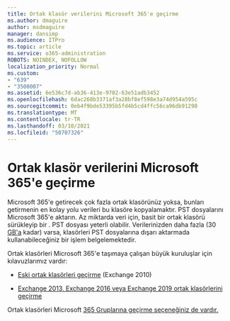 ```yaml
---
title: Ortak klasör verilerini Microsoft 365'e geçirme
ms.author: dmaguire
author: msdmaguire
manager: dansimp
ms.audience: ITPro
ms.topic: article
ms.service: o365-administration
ROBOTS: NOINDEX, NOFOLLOW
localization_priority: Normal
ms.custom:
- "639"
- "3500007"
ms.assetid: 6e536c7d-ab36-413e-9702-63e51adb3452
ms.openlocfilehash: 6dac268b3371af3a28bf8ef598e3a74d954a595c
ms.sourcegitcommit: 0eb4f9bde53395b5fd4b5cd4ffc56ca96db91298
ms.translationtype: MT
ms.contentlocale: tr-TR
ms.lasthandoff: 03/10/2021
ms.locfileid: "50707326"
---
```

# <a name="migrate-public-folder-data-to-microsoft-365"></a>Ortak klasör verilerini Microsoft 365'e geçirme

Microsoft 365'e getirecek çok fazla ortak klasörünüz yoksa, bunları getirmenin en kolay yolu verileri bu klasöre kopyalamaktır. PST dosyalarını Microsoft 365'e aktarın. Az miktarda veri için, basit bir ortak klasörü sürükleyip bir . PST dosyası yeterli olabilir. Verilerinizden daha fazla (30 [GB'a](https://technet.microsoft.com/library/dn874017%28v=exchg.150%29.aspx) kadar) varsa, klasörleri PST dosyalarına dışarı aktarmada kullanabileceğiniz bir işlem belgelemektedir.
  
Ortak klasörleri Microsoft 365'e taşımaya çalışan büyük kuruluşlar için kılavuzlarımız vardır:
  
- [Eski ortak klasörleri geçirme](https://docs.microsoft.com/exchange/collaboration-exo/public-folders/batch-migration-of-legacy-public-folders) (Exchange 2010)

- [Exchange 2013, Exchange 2016 veya Exchange 2019 ortak klasörlerini geçirme](https://docs.microsoft.com/Exchange/collaboration/public-folders/migrate-to-exchange-online)

Ortak klasörleri Microsoft [365 Gruplarına geçirme seçeneğiniz de vardır.](https://docs.microsoft.com/exchange/collaboration-exo/public-folders/migrate-your-public-folders-to-microsoft-365-groups)
  